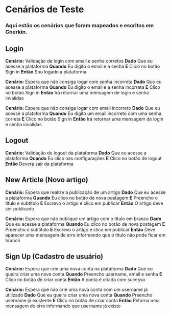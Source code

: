 # Cenários de Teste

### Aqui estão os cenários que foram mapeados e escritos em Gherkin.

## Login

**Cenário:** Validação de login com email e senha corretos
**Dado** Que eu acesse a plataforma
**Quando** Eu digito o email e a senha
**E** Clico no botão Sign in
**Então** Sou logado a plataforma

**Cenário:** Espera que não consiga logar com senha incorreta
**Dado** Que eu acesse a plataforma
**Quando** Eu digito o email e a senha incorreta
**E** Clico no botão Sign in
**Então** Irá retornar uma mensagem de login e senha invalidas

**Cenário:** Espera que não consiga logar com email incorreto
**Dado** Que eu acesse a plataforma
**Quando** Eu digito um email incorreto com uma senha correta
**E** Clico no botão Sign in
**Então** Irá retornar uma mensagem de login e senha invalidas

## Logout
**Cenário:** Validação de logout da plataforma
**Dado** Que eu acesse a plataforma
**Quando** Eu clico nas configurações
**E** Clico no botão de logout
**Então** Deverá sair da plataforma

## New Article (Novo artigo)
**Cenário:** Espera que realize a publicação de um artigo
**Dado** Que eu acesse a plataforma
**Quando** Eu clico no botão de nova postagem
**E** Preencho o título e subtitulo
**E** Escrevo o artigo e clico em publicar
**Então** O artigo deve ser publicado

**Cenário:** Espera que não publique um artigo com o título em branco
**Dado** Que eu acesse a plataforma
**Quando** Eu clico no botão de nova postagem
**E** Preencho o subtitulo
**E** Escrevo o artigo e clico em publicar
**Então** Deve aparecer uma mensagem de erro informando que o título não pode ficar em branco

## Sign Up (Cadastro de usuário)
**Cenário:** Espera que crie uma nova conta na plataforma
**Dado** Que eu queira criar uma nova conta
**Quando** Preencho username, email e senha
**E** Clico no botão de criar conta
**Então** A conta é criada com sucesso

**Cenário:** Espera que não crie uma nova conta com um username já utilizado
**Dado** Que eu queira criar uma nova conta
**Quando** Preencho username já existente
**E** Clico no botão de criar conta
**Então** Retorna uma mensagem de erro informando que username já existe








